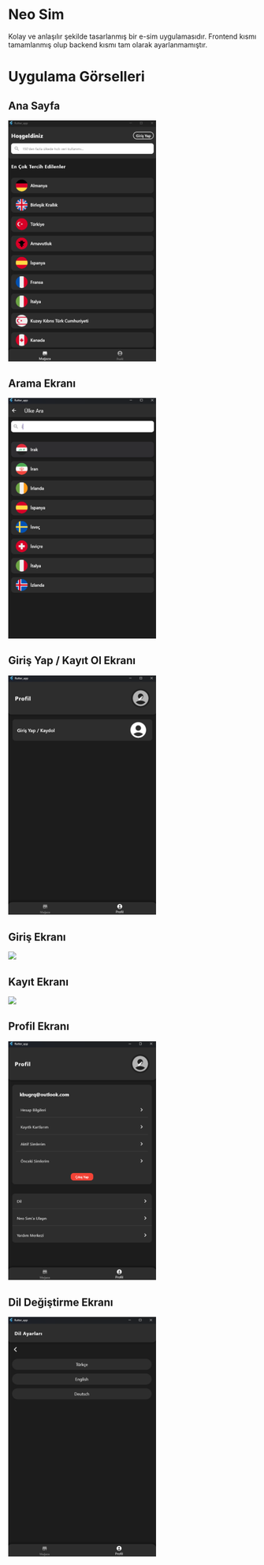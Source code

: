 # **Neo Sim**

Kolay ve anlaşılır şekilde tasarlanmış bir e-sim uygulamasıdır. Frontend kısmı tamamlanmış olup backend kısmı tam olarak ayarlanmamıştır.

# **Uygulama Görselleri** 


## Ana Sayfa

<img src="assets/readmephoto/anasayfa.png" width="300"/>


## Arama Ekranı

<img src="assets/readmephoto/aramakısmı.png" width="300"/>


## Giriş Yap / Kayıt Ol Ekranı

<img src="assets/readmephoto/girişyapkayıtol.png" width="300"/>


## Giriş Ekranı

<img src="assets/readmephoto/giriş.png" width="300"/>

## Kayıt Ekranı

<img src="assets/readmephoto/kayıt.png" width="300"/>

## Profil Ekranı

<img src="assets/readmephoto/profil.png" width="300"/>

## Dil Değiştirme Ekranı

<img src="assets/readmephoto/dil.png" width="300"/>